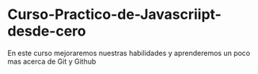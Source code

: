 # Curso-Practico-de-Javascriipt-desde-cero
En este curso mejoraremos nuestras habilidades y aprenderemos un poco mas acerca de Git y Github

